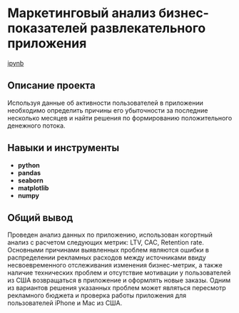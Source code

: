 # Маркетинговый анализ бизнес-показателей развлекательного приложения

[ipynb](https://github.com/MetalTheOwl/portfolio/blob/main/business_metrics_of_app/business_metrics_of_app.ipynb)

## Описание проекта

Используя данные об активности пользователей в приложении необходимо определить причины его убыточности за последние несколько месяцев и найти решения по формированию положительного денежного потока.

## Навыки и инструменты

- **python**
- **pandas**
- **seaborn**
- **matplotlib**
- **numpy**

## Общий вывод

Проведен анализ данных по приложению, использован когортный анализ с расчетом следующих метрик: LTV, CAC, Retention rate. Основными причинами выявленных проблем являются ошибки в распределении рекламных расходов между источниками ввиду несвоевременного отслеживания изменения бизнес-метрик, а также наличие технических проблем и отсутствие мотивации у пользователей из США возвращаться в приложение и оформлять новые заказы. Одним из вариантов решения указанных проблем может являться пересмотр рекламного бюджета и проверка работы приложения для пользователей iPhone и Mac из США.

